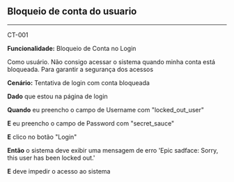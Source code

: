 ## Bloqueio de conta do usuario

---
CT-001

**Funcionalidade:** Bloqueio de Conta no Login

Como usuário. Não consigo acessar o sistema quando minha conta está bloqueada. Para garantir a segurança dos acessos

**Cenário:** Tentativa de login com conta bloqueada

**Dado** que estou na página de login

**Quando** eu preencho o campo de Username com "locked_out_user"

**E** eu preencho o campo de Password com "secret_sauce"

**E** clico no botão "Login"

**Então** o sistema deve exibir uma mensagem de erro 'Epic sadface: Sorry, this user has been locked out.'

**E** deve impedir o acesso ao sistema